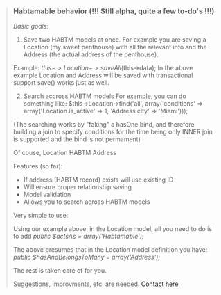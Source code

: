 > ### Habtamable behavior (!!! Still alpha, quite a few to-do's !!!)
>
> *Basic goals:*
> 
> 1. Save two HABTM models at once.
> For example you are saving a Location (my sweet penthouse) with all the relevant info
> and the Address (the actual address of the penthouse).
>
> Example: $this->Location->saveAll($this->data);
> In the above example Location and Address will be saved with transactional support
> save() works just as well.
>
> 2. Search accross HABTM models
> For example, you can do something like:
> $this->Location->find('all', array('conditions' => array('Location.is_active' => 1, 'Address.city' => 'Miami')));
> 
> (The searching works by "faking" a hasOne bind, and therefore building a join to specify conditions
> for the time being only INNER join is supported and the bind is not permament)
> 
> Of couse, Location HABTM Address
> 
> Features (so far):
> 
> - If address (HABTM record) exists will use existing ID
> - Will ensure proper relationship saving
> - Model validation 
> - Allows you to search across HABTM models
> 
> Very simple to use:
> 
> Using our example above, in the Location model, all you need to do is to add 
> *public $actsAs = array('Habtamable');*
> 
> The above presumes that in the Location model definition you have:
> *public $hasAndBelongsToMany = array('Address');*
> 
> The rest is taken care of for you.
> 
> Suggestions, improvments, etc. are needed.
> [Contact here](http://wp.me/peDIi-cZ)
